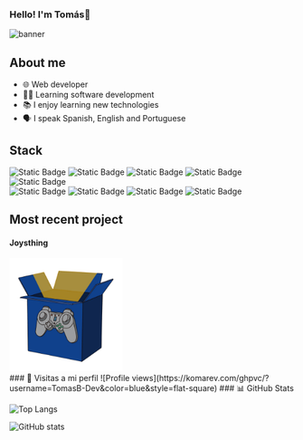 ### Hello! I'm Tomás👋
![banner](https://github.com/TomasB-Dev/TomasB-Dev/assets/152812185/14cfb6df-ce08-4a2b-af17-ecb1f8407c53)

## About me
- 🌐 Web developer 
- 👨‍💻 Learning software development
- 📚 I enjoy learning new technologies
- 🗣️ I speak Spanish, English and Portuguese
 
## Stack
<img alt="Static Badge" src="https://img.shields.io/badge/HTML-red"> <img alt="Static Badge" src="https://img.shields.io/badge/CSS-blue"> <img alt="Static Badge" src="https://img.shields.io/badge/JavaScript-yellow"> 
<img alt="Static Badge" src="https://img.shields.io/badge/PHP-skyblue"> <img alt="Static Badge" src="https://img.shields.io/badge/Python-blue"></br> <img alt="Static Badge" src="https://img.shields.io/badge/SQL-orange">
 <img alt="Static Badge" src="https://img.shields.io/badge/git-red"> <img alt="Static Badge" src="https://img.shields.io/badge/Bootstrap-purple"> <img alt="Static Badge" src="https://img.shields.io/badge/API REST-white">
 
## Most recent project
<div width = "230">
 <h4>Joysthing</h4>
<a href="https://github.com/TomasB-Dev/joysthing" target="__black">
<img alt="Project image" src="https://github.com/TomasB-Dev/joysthing/blob/main/assets/img/logo.png?raw=true" width="200">
</a>
</div>
### 👀 Visitas a mi perfil
![Profile views](https://komarev.com/ghpvc/?username=TomasB-Dev&color=blue&style=flat-square)
### 📊 GitHub Stats

![Top Langs](https://github-readme-stats.vercel.app/api/top-langs/?username=TomasB-Dev&layout=compact&theme=tokyonight)

![GitHub stats](https://github-readme-stats.vercel.app/api?username=TomasB-Dev&show_icons=true&theme=tokyonight)


  










<!--
**TomasB-Dev/TomasB-Dev** is a ✨ _special_ ✨ repository because its `README.md` (this file) appears on your GitHub profile.

Here are some ideas to get you started:

- 🔭 I’m currently working on ...
- 🌱 I’m currently learning ...
- 👯 I’m looking to collaborate on ...
- 🤔 I’m looking for help with ...
- 💬 Ask me about ...
- 📫 How to reach me: ...
- 😄 Pronouns: ...
- ⚡ Fun fact: ...
-->
